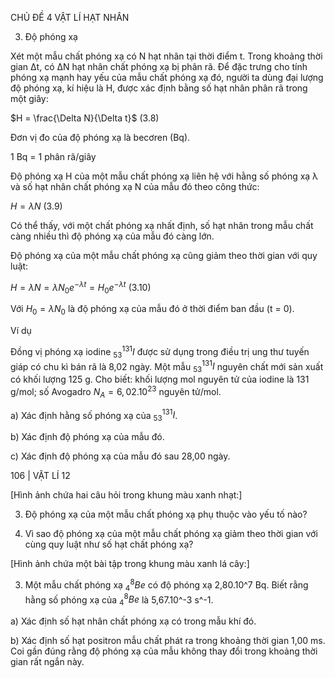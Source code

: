 CHỦ ĐỀ 4 VẬT LÍ HẠT NHÂN

3. Độ phóng xạ

Xét một mẫu chất phóng xạ có N hạt nhân tại thời điểm t. Trong khoảng thời gian Δt, có ΔN hạt nhân chất phóng xạ bị phân rã. Để đặc trưng cho tính phóng xạ mạnh hay yếu của mẫu chất phóng xạ đó, người ta dùng đại lượng độ phóng xạ, kí hiệu là H, được xác định bằng số hạt nhân phân rã trong một giây:

$H = \frac{\Delta N}{\Delta t}$ (3.8)

Đơn vị đo của độ phóng xạ là becơren (Bq).

1 Bq = 1 phân rã/giây

Độ phóng xạ H của một mẫu chất phóng xạ liên hệ với hằng số phóng xạ λ và số hạt nhân chất phóng xạ N của mẫu đó theo công thức:

$H = \lambda N$ (3.9)

Có thể thấy, với một chất phóng xạ nhất định, số hạt nhân trong mẫu chất càng nhiều thì độ phóng xạ của mẫu đó càng lớn.

Độ phóng xạ của một mẫu chất phóng xạ cũng giảm theo thời gian với quy luật:

$H = \lambda N = \lambda N_0e^{-\lambda t} = H_0e^{-\lambda t}$ (3.10)

Với $H_0 = \lambda N_0$ là độ phóng xạ của mẫu đó ở thời điểm ban đầu (t = 0).

Ví dụ

Đồng vị phóng xạ iodine $_{53}^{131}I$ được sử dụng trong điều trị ung thư tuyến giáp có chu kì bán rã là 8,02 ngày. Một mẫu $_{53}^{131}I$ nguyên chất mới sản xuất có khối lượng 125 g. Cho biết: khối lượng mol nguyên tử của iodine là 131 g/mol; số Avogadro $N_A = 6,02.10^{23}$ nguyên tử/mol.

a) Xác định hằng số phóng xạ của $_{53}^{131}I$.

b) Xác định độ phóng xạ của mẫu đó.

c) Xác định độ phóng xạ của mẫu đó sau 28,00 ngày.

106 | VẬT LÍ 12

[Hình ảnh chứa hai câu hỏi trong khung màu xanh nhạt:]

3. Độ phóng xạ của một mẫu chất phóng xạ phụ thuộc vào yếu tố nào?

4. Vì sao độ phóng xạ của một mẫu chất phóng xạ giảm theo thời gian với cùng quy luật như số hạt chất phóng xạ?

[Hình ảnh chứa một bài tập trong khung màu xanh lá cây:]

3. Một mẫu chất phóng xạ $^8_4Be$ có độ phóng xạ 2,80.10^7 Bq. Biết rằng hằng số phóng xạ của $^8_4Be$ là 5,67.10^-3 s^-1.

a) Xác định số hạt nhân chất phóng xạ có trong mẫu khí đó.

b) Xác định số hạt positron mẫu chất phát ra trong khoảng thời gian 1,00 ms. Coi gần đúng rằng độ phóng xạ của mẫu không thay đổi trong khoảng thời gian rất ngắn này.